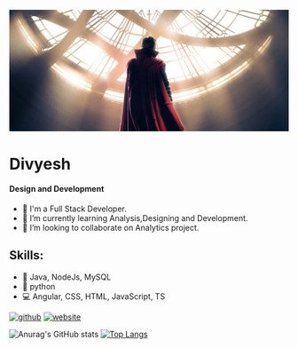 ![Design and Development](https://github.com/divyesh-kd/divyesh-kd/blob/master/699582.jpg)

# Divyesh
#### Design and Development
 - 🔭 I'm a Full Stack Developer.
 - 🌱 I’m currently learning Analysis,Designing and Development. 
 - 👯 I’m looking to collaborate on Analytics project. 
## Skills:  
- 🌊 Java, NodeJs, MySQL
- 🐍 python
- 💻 Angular, CSS, HTML, JavaScript, TS


[<img src='https://cdn.jsdelivr.net/npm/simple-icons@3.0.1/icons/github.svg' alt='github' height='40'>](https://github.com/divyesh-kd)  [<img src='https://cdn.jsdelivr.net/npm/simple-icons@3.0.1/icons/icloud.svg' alt='website' height='40'>](https://innovationtodiscovery.blogspot.com/)  

![Anurag's GitHub stats](https://github-readme-stats.vercel.app/api?username=divyesh-kd&show_icons=true&theme=dark) [![Top Langs](https://github-readme-stats.vercel.app/api/top-langs/?username=divyesh-kd)](https://github.com/anuraghazra/github-readme-stats)
